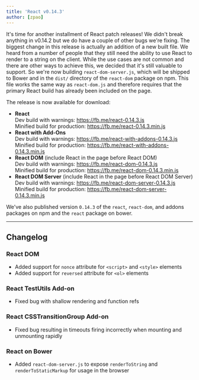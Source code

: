 ```yaml
---
title: 'React v0.14.3'
author: [zpao]
---
```


It's time for another installment of React patch releases! We didn't break anything in v0.14.2 but we do have a couple of other bugs we're fixing. The biggest change in this release is actually an addition of a new built file. We heard from a number of people that they still need the ability to use React to render to a string on the client. While the use cases are not common and there are other ways to achieve this, we decided that it's still valuable to support. So we're now building `react-dom-server.js`, which will be shipped to Bower and in the `dist/` directory of the `react-dom` package on npm. This file works the same way as `react-dom.js` and therefore requires that the primary React build has already been included on the page.

The release is now available for download:

- **React**  
  Dev build with warnings: <https://fb.me/react-0.14.3.js>  
  Minified build for production: <https://fb.me/react-0.14.3.min.js>
- **React with Add-Ons**  
  Dev build with warnings: <https://fb.me/react-with-addons-0.14.3.js>  
  Minified build for production: <https://fb.me/react-with-addons-0.14.3.min.js>
- **React DOM** (include React in the page before React DOM)  
  Dev build with warnings: <https://fb.me/react-dom-0.14.3.js>  
  Minified build for production: <https://fb.me/react-dom-0.14.3.min.js>
- **React DOM Server** (include React in the page before React DOM Server)  
  Dev build with warnings: <https://fb.me/react-dom-server-0.14.3.js>  
  Minified build for production: <https://fb.me/react-dom-server-0.14.3.min.js>

We've also published version `0.14.3` of the `react`, `react-dom`, and addons packages on npm and the `react` package on bower.

---

## Changelog

### React DOM

- Added support for `nonce` attribute for `<script>` and `<style>` elements
- Added support for `reversed` attribute for `<ol>` elements

### React TestUtils Add-on

- Fixed bug with shallow rendering and function refs

### React CSSTransitionGroup Add-on

- Fixed bug resulting in timeouts firing incorrectly when mounting and unmounting rapidly

### React on Bower

- Added `react-dom-server.js` to expose `renderToString` and `renderToStaticMarkup` for usage in the browser
